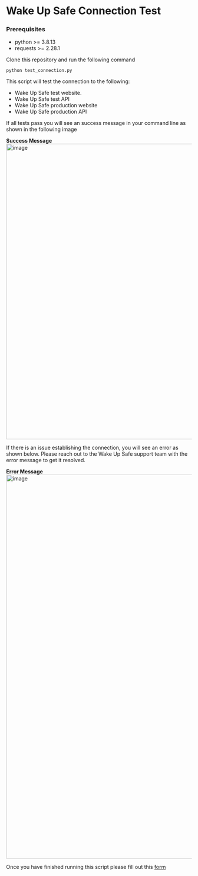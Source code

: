 # Wake Up Safe Connection Test

### Prerequisites

- python >= 3.8.13
- requests >= 2.28.1

Clone this repository and run the following command
```
python test_connection.py
````

This script will test the connection to the following:
- Wake Up Safe test website. 
- Wake Up Safe test API
- Wake Up Safe production website
- Wake Up Safe production API


If all tests pass you will see an success message in your command line as shown in the following image

**Success Message**
<img width="802" alt="image" src="https://user-images.githubusercontent.com/23667069/210029788-30f79fc8-ab30-48b1-94b9-67bb32fe7db6.png">

If there is an issue establishing the connection, you will see an error as shown below. Please reach out to the Wake Up Safe support team with the error message to get it resolved. 

**Error Message**
<img width="1042" alt="image" src="https://user-images.githubusercontent.com/23667069/210029662-b7f40d91-cfbc-4fea-8fc9-a032363bcc4c.png">

Once you have finished running this script please fill out this <a href="#" target="_blank">form</a>
